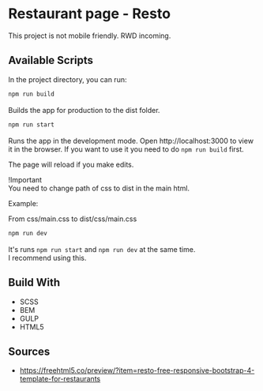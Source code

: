 # Restaurant page - Resto
This project is not mobile friendly. RWD incoming. <br> 

## Available Scripts
In the project directory, you can run:

`npm run build` <br><br>
Builds the app for production to the dist folder.

`npm run start` <br><br>
Runs the app in the development mode.
Open http://localhost:3000 to view it in the browser.
If you want to use it you need to do `npm run build` first.

The page will reload if you make edits.

!Important </br>
You need to change path of css to dist in the main html. 

Example:

From css/main.css to dist/css/main.css

`npm run dev` <br><br>
It's runs `npm run start` and `npm run dev` at the same time. <br>
I recommend using this.

## Build With
  * SCSS
  * BEM
  * GULP
  * HTML5

## Sources 
 * https://freehtml5.co/preview/?item=resto-free-responsive-bootstrap-4-template-for-restaurants
